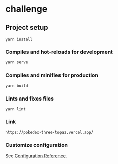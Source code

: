 # challenge

## Project setup
```
yarn install
```

### Compiles and hot-reloads for development
```
yarn serve
```

### Compiles and minifies for production
```
yarn build
```

### Lints and fixes files
```
yarn lint
```
### Link
```
https://pokedex-three-topaz.vercel.app/
```

### Customize configuration
See [Configuration Reference](https://cli.vuejs.org/config/).

